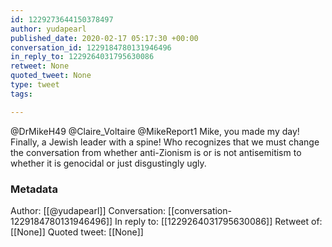 ```yaml
---
id: 1229273644150378497
author: yudapearl
published_date: 2020-02-17 05:17:30 +00:00
conversation_id: 1229184780131946496
in_reply_to: 1229264031795630086
retweet: None
quoted_tweet: None
type: tweet
tags:

---
```


@DrMikeH49 @Claire_Voltaire @MikeReport1 Mike, you made my day! Finally, a Jewish leader with a spine! Who recognizes that we must change the conversation from whether anti-Zionism is or is not antisemitism to whether it is genocidal or just disgustingly ugly.

### Metadata

Author: [[@yudapearl]]
Conversation: [[conversation-1229184780131946496]]
In reply to: [[1229264031795630086]]
Retweet of: [[None]]
Quoted tweet: [[None]]
